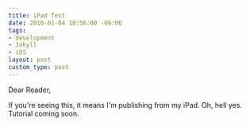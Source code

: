 ```yaml
---
title: iPad Test
date: 2016-01-04 10:56:00 -06:00
tags:
- development
- Jekyll
- iOS
layout: post
custom_type: post
---
```


Dear Reader,

If you're seeing this, it means I'm publishing from my iPad. Oh, hell yes. Tutorial coming soon.
